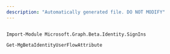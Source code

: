 ```yaml
---
description: "Automatically generated file. DO NOT MODIFY"
---
```


```powershellv2

Import-Module Microsoft.Graph.Beta.Identity.SignIns

Get-MgBetaIdentityUserFlowAttribute

```
